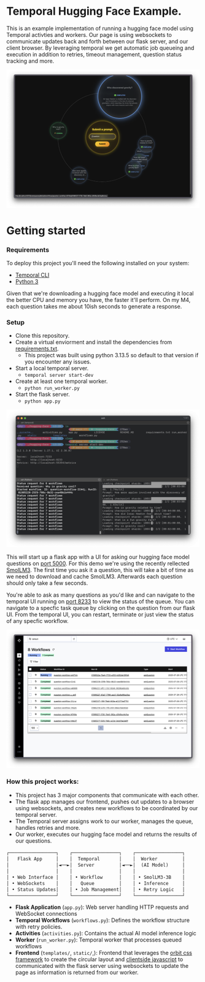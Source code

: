# Temporal Hugging Face Example.

This is an example implementation of running a hugging face model using Temporal activties and workers. Our page is using websockets to communicate updates back and forth between our flask server, and our client browser. By leveraging temporal we get automatic job queueing and execution in addition to retries, timeout management, question status tracking and more.

![Screenshot of running application](images/ScreenshotTop.png)

# Getting started

### Requirements

To deploy this project you'll need the following installed on your system:

- [Temporal CLI](https://temporal.io/setup/install-temporal-cli)
- [Python 3](https://github.com/pyenv/pyenv)

Given that we're downloading a hugging face model and executing it local the better CPU and memory you have, the faster it'll perform. On my M4, each question takes me about 10ish seconds to generate a response.

### Setup

- Clone this repository.
- Create a virtual enviorment and install the dependencies from [requirements.txt](requirements.txt).
  - This project was built using python 3.13.5 so default to that version if you encounter any issues.
- Start a local temporal server.
  - `temporal server start-dev`
- Create at least one temporal worker.
  - `python run_worker.py`
- Start the flask server.
  - `python app.py`

![Screenshot of terminal running the above processes](images/Terminal.png)

This will start up a flask app with a UI for asking our hugging face model questions on [port 5000](localhost://5000). For this demo we're using the recently rellected [SmolLM3](https://huggingface.co/HuggingFaceTB/SmolLM3-3B). The first time you ask it a question, this will take a bit of time as we need to download and cache SmolLM3. Afterwards each question should only take a few seconds.

You're able to ask as many questions as you'd like and can navigate to the temporal UI running on [port 8233](localhost://8233) to view the status of the queue. You can navigate to a specfic task queue by clicking on the question from our flask UI. From the temporal UI, you can restart, terminate or just view the status of any specfic workflow.

![Temporal UI](images/Temporal.png)

### How this project works:

- This project has 3 major components that communicate with each other.
- The flask app manages our frontend, pushes out updates to a browser using websockets, and creates new workflows to be coordinated by our temporal server.
- The Temporal server assigns work to our worker, manages the queue, handles retries and more.
- Our worker, executes our hugging face model and returns the results of our questions.

```
┌─────────────────┐    ┌─────────────────┐    ┌─────────────────┐
│   Flask App     │    │  Temporal       │    │  Worker         │
│                 │◄──►│  Server         │◄──►│  (AI Model)     │
│                 │    │                 │    │                 │
│ • Web Interface │    │ • Workflow      │    │ • SmolLM3-3B    │
│ • WebSockets    │    │   Queue         │    │ • Inference     │
│ • Status Updates│    │ • Job Management│    │ • Retry Logic   │
└─────────────────┘    └─────────────────┘    └─────────────────┘
```

- **Flask Application** (`app.py`): Web server handling HTTP requests and WebSocket connections
- **Temporal Workflows** (`workflows.py`): Defines the workflow structure with retry policies.
- **Activities** (`activities.py`): Contains the actual AI model inference logic
- **Worker** (`run_worker.py`): Temporal worker that processes queued workflows
- **Frontend** (`templates/`, `static/`,): Frontend that leverages the [orbit css framework](https://github.com/zumerlab/orbit) to create the circular layout and [clientside javascript](`static/app.js`) to communicated with the flask server using websockets to update the page as information is returned from our worker.

